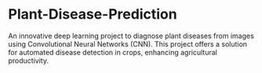 # Plant-Disease-Prediction
An innovative deep learning project to diagnose plant diseases from images using Convolutional Neural Networks (CNN). This project offers a solution for automated disease detection in crops, enhancing agricultural productivity.
